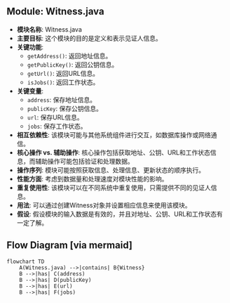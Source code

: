 ## Module: Witness.java
- **模块名称**: Witness.java
- **主要目标**: 这个模块的目的是定义和表示见证人信息。
- **关键功能**: 
   - `getAddress()`: 返回地址信息。
   - `getPublicKey()`: 返回公钥信息。
   - `getUrl()`: 返回URL信息。
   - `isJobs()`: 返回工作状态。
- **关键变量**: 
   - `address`: 保存地址信息。
   - `publicKey`: 保存公钥信息。
   - `url`: 保存URL信息。
   - `jobs`: 保存工作状态。
- **相互依赖性**: 该模块可能与其他系统组件进行交互，如数据库操作或网络通信。
- **核心操作 vs. 辅助操作**: 核心操作包括获取地址、公钥、URL和工作状态信息，而辅助操作可能包括验证和处理数据。
- **操作序列**: 模块可能按照获取信息、处理信息、更新状态的顺序执行。
- **性能方面**: 考虑到数据量和处理速度对模块性能的影响。
- **重复使用性**: 该模块可以在不同系统中重复使用，只需提供不同的见证人信息。
- **用法**: 可以通过创建Witness对象并设置相应信息来使用该模块。
- **假设**: 假设模块的输入数据是有效的，并且对地址、公钥、URL和工作状态有一定了解。
## Flow Diagram [via mermaid]
```mermaid
flowchart TD
    A(Witness.java) -->|contains| B{Witness}
    B -->|has| C(address)
    B -->|has| D(publicKey)
    B -->|has| E(url)
    B -->|has| F(jobs)
```

